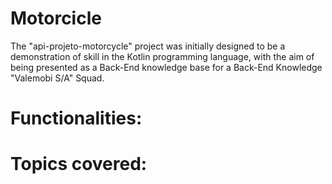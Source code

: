 # Motorcicle

The "api-projeto-motorcycle" project was initially designed to be a demonstration of skill in the Kotlin programming language, with the aim of being presented as a Back-End knowledge base for a Back-End Knowledge "Valemobi S/A" Squad.


# Functionalities:


# Topics covered:
